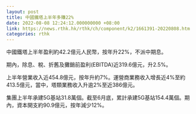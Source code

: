 ```yaml
---
layout: post
title: 中國鐵塔上半年多賺22%
date: 2022-08-08 12:24:12.000000000 +08:00
link: https://news.rthk.hk/rthk/ch/component/k2/1661391-20220808.htm
categories: rthk
---
```


中國鐵塔上半年盈利約42.2億元人民幣，按年升22%，不派中期息。

期內，除息、稅、折舊及攤銷前盈利(EBITDA)近319.6億元，升2.5%。

上半年營業收入近454.8億元，按年升約7%。運營商業務收入增長近4%至約413.5億元，當中，塔類業務收入升逾2%至近386億元。

集團上半年承建5G基站31.8萬個。截至6月底，累計承建5G基站154.4萬個。期內，資本開支約90.9億元，按年減少12%。
